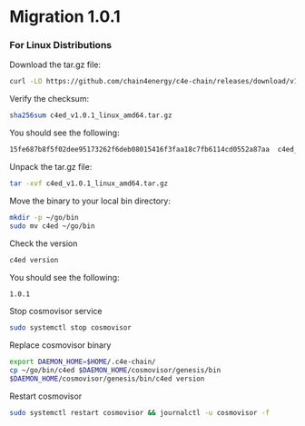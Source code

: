 <!--
order: 10
-->

# Migration 1.0.1
### For Linux Distributions

Download the tar.gz file:

```bash
curl -LO https://github.com/chain4energy/c4e-chain/releases/download/v1.0.1/c4ed_v1.0.1_linux_amd64.tar.gz
```

Verify the checksum:

```bash
sha256sum c4ed_v1.0.1_linux_amd64.tar.gz
```

You should see the following:

```bash
15fe687b8f5f02dee95173262f6deb08015416f3faa18c7fb6114cd0552a87aa  c4ed_v1.0.1_linux_amd64.tar.gz
```

Unpack the tar.gz file:

```bash
tar -xvf c4ed_v1.0.1_linux_amd64.tar.gz
```

Move the binary to your local bin directory:

```bash
mkdir -p ~/go/bin
sudo mv c4ed ~/go/bin
```

Check the version
```bash
c4ed version
```

You should see the following:

```bash
1.0.1
```
Stop cosmovisor service
```bash
sudo systemctl stop cosmovisor
```

Replace cosmovisor binary
```bash
export DAEMON_HOME=$HOME/.c4e-chain/
cp ~/go/bin/c4ed $DAEMON_HOME/cosmovisor/genesis/bin
$DAEMON_HOME/cosmovisor/genesis/bin/c4ed version
```

Restart cosmovisor
```bash
sudo systemctl restart cosmovisor && journalctl -u cosmovisor -f
```